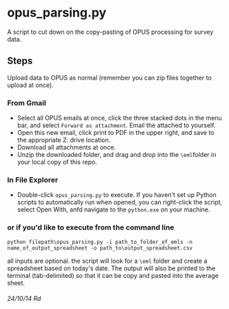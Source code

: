 # opus_parsing.py
A script to cut down on the copy-pasting of OPUS processing for survey data. 
## Steps
Upload data to OPUS as normal (remember you can zip files together to upload at once).
### From Gmail 

 - Select all OPUS emails at once, click the three stacked dots in the menu bar, and select `Forward as attachment`. Email the attached to yourself.  
 - Open this new email, click print to PDF in the upper right, and save to the appropriate Z: drive location.
 - Download all attachments at once. 
 - Unzip the downloaded folder, and drag and drop into the `\eml`folder in your local copy of this repo.

### In File Explorer
 - Double-click `opus_parsing.py` to execute. If you haven't set up Python scripts to automatically run when opened, you can right-click the script, select Open With, anfd navigate to the `python.exe` on your machine. 



### or if you'd like to execute from the command line

```
python filepath\opus_parsing.py -i path_to_folder_of_emls -n name_of_output_spreadsheet -o path_to\output_spreadsheet.csv
```
all inputs are optional. the script will look for a `\eml` folder and create a spreadsheet based on today's date. The output will also be printed to the terminal (tab-delimited) so that it can be copy and pasted into the average sheet. 





###### 24/10/14 Rd